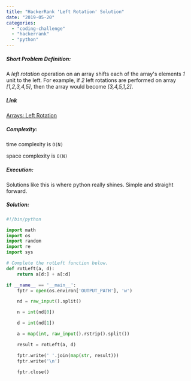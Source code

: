 ```yaml
---
title: "HackerRank 'Left Rotation' Solution"
date: "2019-05-20"
categories: 
  - "coding-challenge"
  - "hackerrank"
  - "python"
---
```


##### Short Problem Definition:

A _left rotation_ operation on an array shifts each of the array's elements _1_ unit to the left. For example, if _2_ left rotations are performed on array _\[1,2,3,4,5\]_, then the array would become _\[3,4,5,1,2\]_.

##### Link

[Arrays: Left Rotation](https://www.hackerrank.com/challenges/ctci-array-left-rotation)

##### Complexity:

time complexity is `O(N)`

space complexity is `O(N)`

##### Execution:

Solutions like this is where python really shines. Simple and straight forward.

##### Solution:

```python
#!/bin/python

import math
import os
import random
import re
import sys

# Complete the rotLeft function below.
def rotLeft(a, d):
    return a[d:] + a[:d]

if __name__ == '__main__':
    fptr = open(os.environ['OUTPUT_PATH'], 'w')

    nd = raw_input().split()

    n = int(nd[0])

    d = int(nd[1])

    a = map(int, raw_input().rstrip().split())

    result = rotLeft(a, d)

    fptr.write(' '.join(map(str, result)))
    fptr.write('\n')

    fptr.close()
```
